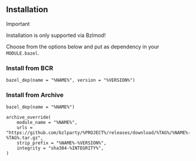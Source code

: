 ## Installation

> [!IMPORTANT]  
> Installation is only supported via Bzlmod!

Choose from the options below and put as dependency in your `MODULE.bazel`.

### Install from BCR

```starlark
bazel_dep(name = "%NAME%", version = "%VERSION%")
```

### Install from Archive

```starlark
bazel_dep(name = "%NAME%")

archive_override(
    module_name = "%NAME%",
    urls = "https://github.com/bzlparty/%PROJECT%/releases/download/%TAG%/%NAME%-%TAG%.tar.gz",
    strip_prefix = "%NAME%-%VERSION%",
    integrity = "sha384-%INTEGRITY%",
)
```
